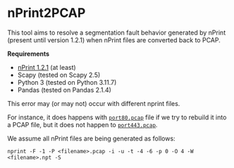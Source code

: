 # nPrint2PCAP

This tool aims to resolve a segmentation fault behavior generated by nPrint (present until version 1.2.1) when nPrint files are converted back to PCAP.


**Requirements**
- [nPrint 1.2.1](https://github.com/nprint/nprint/releases/tag/v1.2.1) (at least)
- Scapy (tested on Scapy 2.5)
- Python 3 (tested on Python 3.11.7)
- Pandas (tested on Pandas 2.1.4)

This error may (or may not) occur with different nprint files.

For instance, it does happens with [`port80.pcap`](https://github.com/arielgoes/nprint_to_pcap/tree/main/examples/port80.pcap) file if we try to rebuild it into a PCAP file, but it does not happen to [`port443.pcap`](https://github.com/arielgoes/nprint_to_pcap/blob/main/examples/port443.pcap).

We assume all nPrint files are being generated as follows:
```
nprint -F -1 -P <filename>.pcap -i -u -t -4 -6 -p 0 -O 4 -W <filename>.npt -S
```



